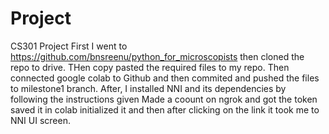 # Project
CS301 Project
First I went to https://github.com/bnsreenu/python_for_microscopists then cloned the repo to drive. THen copy pasted the required files to my repo. 
Then connected google colab to Github and then commited and pushed the files to milestone1 branch. After, I installed NNI and its dependencies by following the instructions given 
Made a coount on ngrok and got the token saved it in colab initialized it and then after clicking on the link it took me to NNI UI screen.
